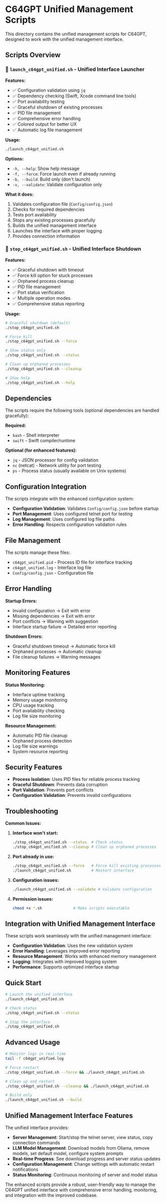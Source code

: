 # C64GPT Unified Management Scripts

This directory contains the unified management scripts for C64GPT, designed to work with the unified management interface.

## Scripts Overview

### 🚀 `launch_c64gpt_unified.sh` - Unified Interface Launcher
**Features:**
- ✅ Configuration validation using `jq`
- ✅ Dependency checking (Swift, Xcode command line tools)
- ✅ Port availability testing
- ✅ Graceful shutdown of existing processes
- ✅ PID file management
- ✅ Comprehensive error handling
- ✅ Colored output for better UX
- ✅ Automatic log file management

**Usage:**
```bash
./launch_c64gpt_unified.sh
```

**Options:**
- `-h, --help`: Show help message
- `-f, --force`: Force launch even if already running
- `-b, --build`: Build only (don't launch)
- `-v, --validate`: Validate configuration only

**What it does:**
1. Validates configuration file (`Config/config.json`)
2. Checks for required dependencies
3. Tests port availability
4. Stops any existing processes gracefully
5. Builds the unified management interface
6. Launches the interface with proper logging
7. Provides connection information

### 🛑 `stop_c64gpt_unified.sh` - Unified Interface Shutdown
**Features:**
- ✅ Graceful shutdown with timeout
- ✅ Force kill option for stuck processes
- ✅ Orphaned process cleanup
- ✅ PID file management
- ✅ Port status verification
- ✅ Multiple operation modes
- ✅ Comprehensive status reporting

**Usage:**
```bash
# Graceful shutdown (default)
./stop_c64gpt_unified.sh

# Force kill
./stop_c64gpt_unified.sh --force

# Show status only
./stop_c64gpt_unified.sh --status

# Clean up orphaned processes
./stop_c64gpt_unified.sh --cleanup

# Show help
./stop_c64gpt_unified.sh --help
```

## Dependencies

The scripts require the following tools (optional dependencies are handled gracefully):

**Required:**
- `bash` - Shell interpreter
- `swift` - Swift compiler/runtime

**Optional (for enhanced features):**
- `jq` - JSON processor for config validation
- `nc` (netcat) - Network utility for port testing
- `ps` - Process status (usually available on Unix systems)

## Configuration Integration

The scripts integrate with the enhanced configuration system:

- **Configuration Validation**: Validates `Config/config.json` before startup
- **Port Management**: Uses configured telnet port for testing
- **Log Management**: Uses configured log file paths
- **Error Handling**: Respects configuration validation rules

## File Management

The scripts manage these files:

- `c64gpt_unified.pid` - Process ID file for interface tracking
- `c64gpt_unified.log` - Interface log file
- `Config/config.json` - Configuration file

## Error Handling

**Startup Errors:**
- Invalid configuration → Exit with error
- Missing dependencies → Exit with error
- Port conflicts → Warning with suggestion
- Interface startup failure → Detailed error reporting

**Shutdown Errors:**
- Graceful shutdown timeout → Automatic force kill
- Orphaned processes → Automatic cleanup
- File cleanup failures → Warning messages

## Monitoring Features

**Status Monitoring:**
- Interface uptime tracking
- Memory usage monitoring
- CPU usage tracking
- Port availability checking
- Log file size monitoring

**Resource Management:**
- Automatic PID file cleanup
- Orphaned process detection
- Log file size warnings
- System resource reporting

## Security Features

- **Process Isolation**: Uses PID files for reliable process tracking
- **Graceful Shutdown**: Prevents data corruption
- **Port Validation**: Prevents port conflicts
- **Configuration Validation**: Prevents invalid configurations

## Troubleshooting

**Common Issues:**

1. **Interface won't start:**
   ```bash
   ./stop_c64gpt_unified.sh --status  # Check status
   ./stop_c64gpt_unified.sh --cleanup # Clean up orphaned processes
   ```

2. **Port already in use:**
   ```bash
   ./stop_c64gpt_unified.sh --force   # Force kill existing processes
   ./launch_c64gpt_unified.sh         # Restart interface
   ```

3. **Configuration issues:**
   ```bash
   ./launch_c64gpt_unified.sh --validate # Validate configuration
   ```

4. **Permission issues:**
   ```bash
   chmod +x *.sh              # Make scripts executable
   ```

## Integration with Unified Management Interface

These scripts work seamlessly with the unified management interface:

- **Configuration Validation**: Uses the new validation system
- **Error Handling**: Leverages improved error reporting
- **Resource Management**: Works with enhanced memory management
- **Logging**: Integrates with improved logging system
- **Performance**: Supports optimized interface startup

## Quick Start

```bash
# Launch the unified interface
./launch_c64gpt_unified.sh

# Check status
./stop_c64gpt_unified.sh --status

# Stop the interface
./stop_c64gpt_unified.sh
```

## Advanced Usage

```bash
# Monitor logs in real-time
tail -f c64gpt_unified.log

# Force restart
./stop_c64gpt_unified.sh --force && ./launch_c64gpt_unified.sh

# Clean up and restart
./stop_c64gpt_unified.sh --cleanup && ./launch_c64gpt_unified.sh

# Build only
./launch_c64gpt_unified.sh --build
```

## Unified Management Interface Features

The unified interface provides:

- **Server Management**: Start/stop the telnet server, view status, copy connection commands
- **LLM Model Management**: Download models from Ollama, remove models, set default model, configure system prompts
- **Real-time Progress**: See download progress and server status updates
- **Configuration Management**: Change settings with automatic restart notifications
- **Status Monitoring**: Continuous monitoring of server and model status

The enhanced scripts provide a robust, user-friendly way to manage the C64GPT unified interface with comprehensive error handling, monitoring, and integration with the improved codebase.
